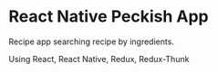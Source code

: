 # React Native Peckish App

Recipe app searching recipe by ingredients.

Using React, React Native, Redux, Redux-Thunk
